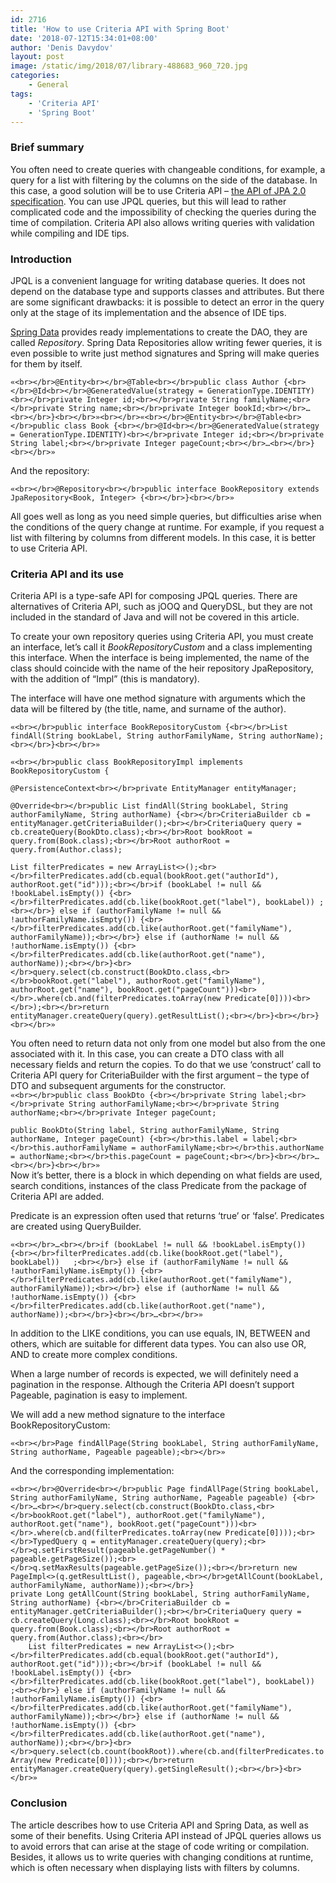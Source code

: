 ```yaml
---
id: 2716
title: 'How to use Criteria API with Spring Boot'
date: '2018-07-12T15:34:01+08:00'
author: 'Denis Davydov'
layout: post
image: /static/img/2018/07/library-488683_960_720.jpg
categories:
    - General
tags:
    - 'Criteria API'
    - 'Spring Boot'
---
```


### Brief summary

You often need to create queries with changeable conditions, for example, a query for a list with filtering by the columns on the side of the database. In this case, a good solution will be to use Criteria API – [the API of JPA 2.0 specification](https://docs.oracle.com/javaee/6/tutorial/doc/gjitv.html). You can use JPQL queries, but this will lead to rather complicated code and the impossibility of checking the queries during the time of compilation. Criteria API also allows writing queries with validation while compiling and IDE tips.

### Introduction

JPQL is a convenient language for writing database queries. It does not depend on the database type and supports classes and attributes. But there are some significant drawbacks: it is possible to detect an error in the query only at the stage of its implementation and the absence of IDE tips.

[Spring Data](https://docs.spring.io/spring-data/commons/docs/current/reference/html/) provides ready implementations to create the DAO, they are called *Repository*. Spring Data Repositories allow writing fewer queries, it is even possible to write just method signatures and Spring will make queries for them by itself.

`«<br></br>@Entity<br></br>@Table<br></br>public class Author {<br></br>@Id<br></br>@GeneratedValue(strategy = GenerationType.IDENTITY)<br></br>private Integer id;<br></br>private String familyName;<br></br>private String name;<br></br>private Integer bookId;<br></br>…<br></br>}<br></br>»<br></br>«<br></br>@Entity<br></br>@Table<br></br>public class Book {<br></br>@Id<br></br>@GeneratedValue(strategy = GenerationType.IDENTITY)<br></br>private Integer id;<br></br>private String label;<br></br>private Integer pageCount;<br></br>…<br></br>}<br></br>»`

And the repository:

`«<br></br>@Repository<br></br>public interface BookRepository extends JpaRepository<Book, Integer> {<br></br>}<br></br>»`

All goes well as long as you need simple queries, but difficulties arise when the conditions of the query change at runtime. For example, if you request a list with filtering by columns from different models. In this case, it is better to use Criteria API.

### Criteria API and its use

Criteria API is a type-safe API for composing JPQL queries. There are alternatives of Criteria API, such as jOOQ and QueryDSL, but they are not included in the standard of Java and will not be covered in this article.

To create your own repository queries using Criteria API, you must create an interface, let’s call it *BookRepositoryCustom* and a class implementing this interface. When the interface is being implemented, the name of the class should coincide with the name of the heir repository JpaRepository, with the addition of “Impl” (this is mandatory).

The interface will have one method signature with arguments which the data will be filtered by (the title, name, and surname of the author).

`«<br></br>public interface BookRepositoryCustom {<br></br>List findAll(String bookLabel, String authorFamilyName, String authorName);<br></br>}<br></br>»`

`«<br></br>public class BookRepositoryImpl implements BookRepositoryCustom {`

`@PersistenceContext<br></br>private EntityManager entityManager;`

`@Override<br></br>public List findAll(String bookLabel, String authorFamilyName, String authorName) {<br></br>CriteriaBuilder cb = entityManager.getCriteriaBuilder();<br></br>CriteriaQuery query = cb.createQuery(BookDto.class);<br></br>Root bookRoot = query.from(Book.class);<br></br>Root authorRoot = query.from(Author.class);`

`List filterPredicates = new ArrayList<>();<br></br>filterPredicates.add(cb.equal(bookRoot.get("authorId"), authorRoot.get("id")));<br></br>if (bookLabel != null && !bookLabel.isEmpty()) {<br></br>filterPredicates.add(cb.like(bookRoot.get("label"), bookLabel)) ;<br></br>} else if (authorFamilyName != null && !authorFamilyName.isEmpty()) {<br></br>filterPredicates.add(cb.like(authorRoot.get("familyName"), authorFamilyName));<br></br>} else if (authorName != null && !authorName.isEmpty()) {<br></br>filterPredicates.add(cb.like(authorRoot.get("name"), authorName));<br></br>}<br></br>query.select(cb.construct(BookDto.class,<br></br>bookRoot.get("label"), authorRoot.get("familyName"), authorRoot.get("name"), bookRoot.get("pageCount")))<br></br>.where(cb.and(filterPredicates.toArray(new Predicate[0])))<br></br>);<br></br>return entityManager.createQuery(query).getResultList();<br></br>}<br></br>}<br></br>»`

You often need to return data not only from one model but also from the one associated with it. In this case, you can create a DTO class with all necessary fields and return the copies. To do that we use ‘construct’ call to Criteria API query for CriteriaBuilder with the first argument – the type of DTO and subsequent arguments for the constructor.  
`«<br></br>public class BookDto {<br></br>private String label;<br></br>private String authorFamilyName;<br></br>private String authorName;<br></br>private Integer pageCount;`

`public BookDto(String label, String authorFamilyName, String authorName, Integer pageCount) {<br></br>this.label = label;<br></br>this.authorFamilyName = authorFamilyName;<br></br>this.authorName = authorName;<br></br>this.pageCount = pageCount;<br></br>}<br></br>…<br></br>}<br></br>»`  
Now it’s better, there is a block in which depending on what fields are used, search conditions, instances of the class Predicate from the package of Criteria API are added.

Predicate is an expression often used that returns ‘true’ or ‘false’. Predicates are created using QueryBuilder.

`«<br></br>…<br></br>if (bookLabel != null && !bookLabel.isEmpty()) {<br></br>filterPredicates.add(cb.like(bookRoot.get("label"), bookLabel))   ;<br></br>} else if (authorFamilyName != null && !authorFamilyName.isEmpty()) {<br></br>filterPredicates.add(cb.like(authorRoot.get("familyName"), authorFamilyName));<br></br>} else if (authorName != null && !authorName.isEmpty()) {<br></br>filterPredicates.add(cb.like(authorRoot.get("name"), authorName));<br></br>}<br></br>…<br></br>»`

In addition to the LIKE conditions, you can use equals, IN, BETWEEN and others, which are suitable for different data types. You can also use OR, AND to create more complex conditions.

When a large number of records is expected, we will definitely need a pagination in the response. Although the Criteria API doesn’t support Pageable, pagination is easy to implement.

We will add a new method signature to the interface BookRepositoryCustom:

`«<br></br>Page findAllPage(String bookLabel, String authorFamilyName, String authorName, Pageable pageable);<br></br>»`

And the corresponding implementation:

`«<br></br>@Override<br></br>public Page findAllPage(String bookLabel, String authorFamilyName, String authorName, Pageable pageable) {<br></br>…<br></br>query.select(cb.construct(BookDto.class,<br></br>bookRoot.get("label"), authorRoot.get("familyName"), authorRoot.get("name"), bookRoot.get("pageCount")))<br></br>.where(cb.and(filterPredicates.toArray(new Predicate[0])));<br></br>TypedQuery q = entityManager.createQuery(query);<br></br>q.setFirstResult(pageable.getPageNumber() * pageable.getPageSize());<br></br>q.setMaxResults(pageable.getPageSize());<br></br>return new PageImpl<>(q.getResultList(), pageable,<br></br>getAllCount(bookLabel, authorFamilyName, authorName));<br></br>}`  
`private Long getAllCount(String bookLabel, String authorFamilyName, String authorName) {<br></br>CriteriaBuilder cb = entityManager.getCriteriaBuilder();<br></br>CriteriaQuery query = cb.createQuery(Long.class);<br></br>Root bookRoot = query.from(Book.class);<br></br>Root authorRoot = query.from(Author.class);<br></br>`  
`    List filterPredicates = new ArrayList<>();<br></br>filterPredicates.add(cb.equal(bookRoot.get("authorId"), authorRoot.get("id")));<br></br>if (bookLabel != null && !bookLabel.isEmpty()) {<br></br>filterPredicates.add(cb.like(bookRoot.get("label"), bookLabel))   ;<br></br>} else if (authorFamilyName != null && !authorFamilyName.isEmpty()) {<br></br>filterPredicates.add(cb.like(authorRoot.get("familyName"), authorFamilyName));<br></br>} else if (authorName != null && !authorName.isEmpty()) {<br></br>filterPredicates.add(cb.like(authorRoot.get("name"), authorName));<br></br>}<br></br>query.select(cb.count(bookRoot)).where(cb.and(filterPredicates.toArray(new Predicate[0])));<br></br>return entityManager.createQuery(query).getSingleResult();<br></br>}<br></br>»`

### Conclusion

The article describes how to use Сriteria API and Spring Data, as well as some of their benefits. Using Criteria API instead of JPQL queries allows us to avoid errors that can arise at the stage of code writing or compilation. Besides, it allows us to write queries with changing conditions at runtime, which is often necessary when displaying lists with filters by columns.
